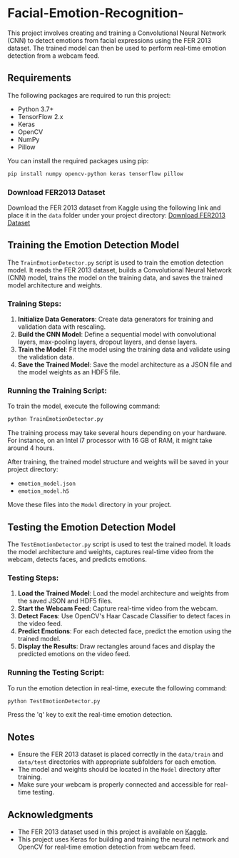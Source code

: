 # Facial-Emotion-Recognition-

This project involves creating and training a Convolutional Neural Network (CNN) to detect emotions from facial expressions using the FER 2013 dataset. The trained model can then be used to perform real-time emotion detection from a webcam feed.

## Requirements
The following packages are required to run this project:
- Python 3.7+
- TensorFlow 2.x
- Keras
- OpenCV
- NumPy
- Pillow

You can install the required packages using pip:
```bash
pip install numpy opencv-python keras tensorflow pillow
```
### Download FER2013 Dataset

Download the FER 2013 dataset from Kaggle using the following link and place it in the `data` folder under your project directory:
[Download FER2013 Dataset](https://www.kaggle.com/msambare/fer2013)

## Training the Emotion Detection Model

The `TrainEmotionDetector.py` script is used to train the emotion detection model. It reads the FER 2013 dataset, builds a Convolutional Neural Network (CNN) model, trains the model on the training data, and saves the trained model architecture and weights.

### Training Steps:

1. **Initialize Data Generators**: Create data generators for training and validation data with rescaling.
2. **Build the CNN Model**: Define a sequential model with convolutional layers, max-pooling layers, dropout layers, and dense layers.
3. **Train the Model**: Fit the model using the training data and validate using the validation data.
4. **Save the Trained Model**: Save the model architecture as a JSON file and the model weights as an HDF5 file.

### Running the Training Script:

To train the model, execute the following command:

```bash
python TrainEmotionDetector.py
```

The training process may take several hours depending on your hardware. For instance, on an Intel i7 processor with 16 GB of RAM, it might take around 4 hours.

After training, the trained model structure and weights will be saved in your project directory:
- `emotion_model.json`
- `emotion_model.h5`

Move these files into the `Model` directory in your project.

## Testing the Emotion Detection Model

The `TestEmotionDetector.py` script is used to test the trained model. It loads the model architecture and weights, captures real-time video from the webcam, detects faces, and predicts emotions.

### Testing Steps:

1. **Load the Trained Model**: Load the model architecture and weights from the saved JSON and HDF5 files.
2. **Start the Webcam Feed**: Capture real-time video from the webcam.
3. **Detect Faces**: Use OpenCV's Haar Cascade Classifier to detect faces in the video feed.
4. **Predict Emotions**: For each detected face, predict the emotion using the trained model.
5. **Display the Results**: Draw rectangles around faces and display the predicted emotions on the video feed.

### Running the Testing Script:

To run the emotion detection in real-time, execute the following command:

```bash
python TestEmotionDetector.py
```

Press the 'q' key to exit the real-time emotion detection.

## Notes

- Ensure the FER 2013 dataset is placed correctly in the `data/train` and `data/test` directories with appropriate subfolders for each emotion.
- The model and weights should be located in the `Model` directory after training.
- Make sure your webcam is properly connected and accessible for real-time testing.

## Acknowledgments

- The FER 2013 dataset used in this project is available on [Kaggle](https://www.kaggle.com/msambare/fer2013).
- This project uses Keras for building and training the neural network and OpenCV for real-time emotion detection from webcam feed.
